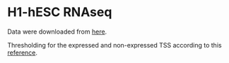 # H1-hESC RNAseq

Data were downloaded from [here](http://moma.ki.au.dk/genome-mirror/cgi-bin/hgFileUi?db=hg19&g=wgEncodeCaltechRnaSeq).

Thresholding for the expressed and non-expressed TSS according to this [reference](http://authors.library.caltech.edu/35106/2/nature11233-s1.pdf).
